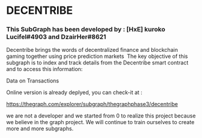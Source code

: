 # DECENTRIBE   
### This SubGraph has been developed by : [HxE] kuroko Lucifel#4903 and  DzairHer#8621

Decentribe brings the words of decentralized finance and blockchain gaming together using price prediction markets
 The key objective of this subgraph is to index and track details from the Decentribe smart contract and to access this information:

Data on Transactions

Online version is already deplyed, you can check-it at :

https://thegraph.com/explorer/subgraph/thegraphphase3/decentribe

we are not a developer and we started from 0 to realize this project because we believe in the graph project. We will continue to train ourselves to create more and more subgraphs.

